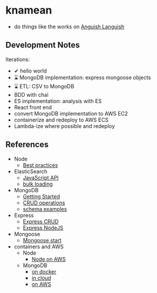 # knamean

- do things like the works on [Anguish Languish](http://www.crockford.com/wrrrld/anguish.html)

## Development Notes

Iterations:
- ✔ hello world
- ⌛ MongoDB implementation: express mongoose objects
- ⌛ ETL: CSV to MongoDB
- BDD with chai
- ES implementation: analysis with ES
- React front end
- convert MongoDB implementation to AWS EC2
- containerize and redeploy to AWS ECS
- Lambda-ize where possible and redeploy

## References

- Node
    - [Best practices](https://www.codementor.io/mattgoldspink/nodejs-best-practices-du1086jja)
- ElasticSearch
    - [JavaScript API](https://www.elastic.co/guide/en/elasticsearch/client/javascript-api/current/api-reference.html)
    - [bulk loading](https://www.elastic.co/guide/en/elasticsearch/reference/current/docs-bulk.html)
- MongoDB
    - [Getting Started](https://docs.mongodb.com/manual/tutorial/getting-started/)
    - [CRUD operations](https://docs.mongodb.com/manual/crud/)
    - [schema examples](https://docs.mongodb.com/manual/applications/data-models/)
- Express
    - [Express CRUD](https://zellwk.com/blog/crud-express-mongodb/)
    - [Express NodeJS](https://developer.mozilla.org/en-US/docs/Learn/Server-side/Express_Nodejs/mongoose)
- Mongoose 
    - [Mongoose start](http://mongoosejs.com/docs/guide.html)
- containers and AWS
    - Node
        - [Node on AWS](http://docs.aws.amazon.com/elasticbeanstalk/latest/dg/create_deploy_nodejs.html)
    - MongoDB
        - [on docker](https://github.com/dockerfile/mongodb)
        - [in cloud](https://docs.mongodb.com/manual/tutorial/getting-started/#getting-started)
        - [on AWS](http://docs.aws.amazon.com/quickstart/latest/mongodb/welcome.html)
